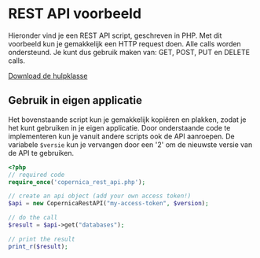 # REST API voorbeeld

Hieronder vind je een REST API script, geschreven in PHP.
Met dit voorbeeld kun je gemakkelijk een HTTP request doen.
Alle calls worden ondersteund. Je kunt dus gebruik maken
van: GET, POST, PUT en DELETE calls.

[Download de hulpklasse](../../documentation/downloads/copernica_rest_api.zip "Download de CopernicaRestAPI klasse")

## Gebruik in eigen applicatie

Het bovenstaande script kun je gemakkelijk kopiëren en plakken, zodat je het kunt
gebruiken in je eigen applicatie. Door onderstaande code te implementeren kun je
vanuit andere scripts ook de API aanroepen. De variabele `$versie` kun je
vervangen door een '2' om de nieuwste versie van de API te gebruiken.

```php
<?php
// required code
require_once('copernica_rest_api.php');

// create an api object (add your own access token!)
$api = new CopernicaRestAPI("my-access-token", $version);

// do the call
$result = $api->get("databases");

// print the result
print_r($result);
```

